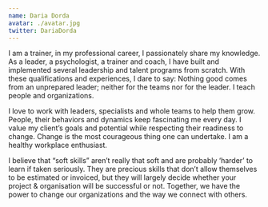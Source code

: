 ```yaml
---
name: Daria Dorda
avatar: ./avatar.jpg
twitter: DariaDorda
---
```


I am a trainer, in my professional career, I passionately share my knowledge. As a leader, a psychologist, a trainer and coach, I have built and implemented several leadership and talent programs from scratch. With these qualifications and experiences, I dare to say: Nothing good comes from an unprepared leader; neither for the teams nor for the leader.  I teach people and organizations.

I love to work with leaders, specialists and whole teams to help them grow. People, their behaviors and dynamics keep fascinating me every day. I value my client’s goals and potential while respecting their readiness to change. Change is the most courageous thing one can undertake.  I am a healthy workplace enthusiast.

I believe that “soft skills” aren’t really that soft and are probably ‘harder’ to learn if taken seriously. They are precious skills that don’t allow themselves to be estimated or invoiced, but they will largely decide whether your project & organisation will be successful or not. Together, we have the power to change our organizations and the way we connect with others.
